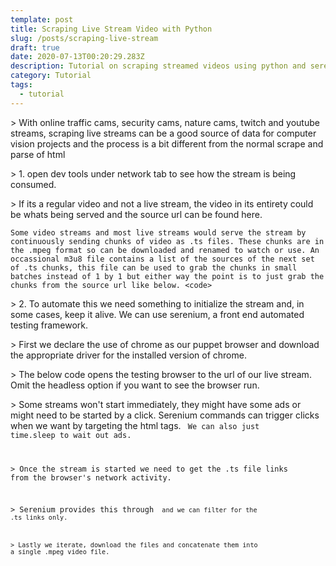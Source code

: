 ```yaml
---
template: post
title: Scraping Live Stream Video with Python
slug: /posts/scraping-live-stream
draft: true
date: 2020-07-13T00:20:29.283Z
description: Tutorial on scraping streamed videos using python and serenium
category: Tutorial
tags:
  - tutorial
---
```

\> With online traffic cams, security cams, nature cams, twitch and youtube streams, scraping live streams can be a good source of data for computer vision projects and the process is a bit different from the normal scrape and parse of html

\> 1. open dev tools under network tab to see how the stream is being consumed. <pic>

\> If its a regular video and not a live stream, the video in its entirety could be whats being served and the source url can be found here. <pic>

	Some video streams and most live streams would serve the stream by continuously sending chunks of video as .ts files. These chunks are in the .mpeg format so can be downloaded and renamed to watch or use. An occassional m3u8 file contains a list of the sources of the next set of .ts chunks, this file can be used to grab the chunks in small batches instead of 1 by 1 but either way the point is to just grab the chunks from the source url like below. <code>

\> 2. To automate this we need something to initialize the stream and, in some cases, keep it alive. We can use serenium, a front end automated testing framework. 

\> First we declare the use of chrome as our puppet browser and download the appropriate driver for the installed version of chrome.

\> The below code opens the testing browser to the url of our live stream. Omit the headless option if you want to see the browser run.

\> Some streams won't start immediately, they might have some ads or might need to be started by a click. Serenium commands can trigger clicks when we want by targeting the html tags. <code> We can also just time.sleep to wait out ads.

\>  Once the stream is started we need to get the .ts file links from the browser's network activity.

\>  Serenium provides this through <code> and we can filter for the .ts links only.

\>  Lastly we iterate, download the files and concatenate them into a single .mpeg video file.
